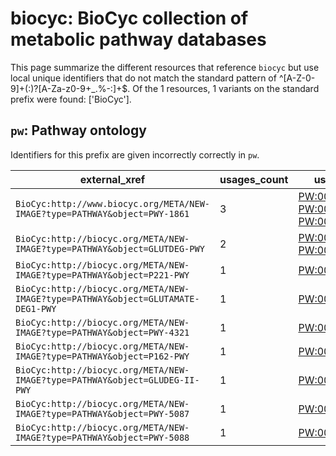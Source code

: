 # biocyc: BioCyc collection of metabolic pathway databases

This page summarize the different resources that reference `biocyc`
but use local unique identifiers that do not match the standard pattern of
^[A-Z-0-9]+(\:)?[A-Za-z0-9+_.%-:]+$. Of the 1 resources,
1 variants on the standard prefix were found: ['BioCyc'].

## `pw`: Pathway ontology

Identifiers for this prefix are given incorrectly correctly in `pw`.

| external_xref                                                                    |   usages_count | usages                                                                                                                                            |
|----------------------------------------------------------------------------------|----------------|---------------------------------------------------------------------------------------------------------------------------------------------------|
| `BioCyc:http://www.biocyc.org/META/NEW-IMAGE?type=PATHWAY&object=PWY-1861`       |              3 | [PW:0001376](https://bioregistry.io/PW:0001376), [PW:0001377](https://bioregistry.io/PW:0001377), [PW:0001378](https://bioregistry.io/PW:0001378) |
| `BioCyc:http://biocyc.org/META/NEW-IMAGE?type=PATHWAY&object=GLUTDEG-PWY`        |              2 | [PW:0001381](https://bioregistry.io/PW:0001381), [PW:0001382](https://bioregistry.io/PW:0001382)                                                  |
| `BioCyc:http://biocyc.org/META/NEW-IMAGE?type=PATHWAY&object=P221-PWY`           |              1 | [PW:0001379](https://bioregistry.io/PW:0001379)                                                                                                   |
| `BioCyc:http://biocyc.org/META/NEW-IMAGE?type=PATHWAY&object=GLUTAMATE-DEG1-PWY` |              1 | [PW:0001380](https://bioregistry.io/PW:0001380)                                                                                                   |
| `BioCyc:http://biocyc.org/META/NEW-IMAGE?type=PATHWAY&object=PWY-4321`           |              1 | [PW:0001383](https://bioregistry.io/PW:0001383)                                                                                                   |
| `BioCyc:http://biocyc.org/META/NEW-IMAGE?type=PATHWAY&object=P162-PWY`           |              1 | [PW:0001384](https://bioregistry.io/PW:0001384)                                                                                                   |
| `BioCyc:http://biocyc.org/META/NEW-IMAGE?type=PATHWAY&object=GLUDEG-II-PWY`      |              1 | [PW:0001386](https://bioregistry.io/PW:0001386)                                                                                                   |
| `BioCyc:http://biocyc.org/META/NEW-IMAGE?type=PATHWAY&object=PWY-5087`           |              1 | [PW:0001387](https://bioregistry.io/PW:0001387)                                                                                                   |
| `BioCyc:http://biocyc.org/META/NEW-IMAGE?type=PATHWAY&object=PWY-5088`           |              1 | [PW:0001388](https://bioregistry.io/PW:0001388)                                                                                                   |

